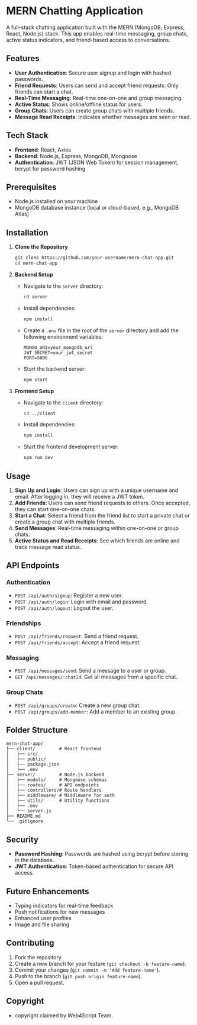 # MERN Chatting Application

A full-stack chatting application built with the MERN (MongoDB, Express, React, Node.js) stack. This app enables real-time messaging, group chats, active status indicators, and friend-based access to conversations.

## Features

- **User Authentication**: Secure user signup and login with hashed passwords.
- **Friend Requests**: Users can send and accept friend requests. Only friends can start a chat.
- **Real-Time Messaging**: Real-time one-on-one and group messaging.
- **Active Status**: Shows online/offline status for users.
- **Group Chats**: Users can create group chats with multiple friends.
- **Message Read Receipts**: Indicates whether messages are seen or read.

## Tech Stack

- **Frontend**: React, Axios
- **Backend**: Node.js, Express, MongoDB, Mongoose
- **Authentication**: JWT (JSON Web Token) for session management, bcrypt for password hashing

## Prerequisites

- Node.js installed on your machine
- MongoDB database instance (local or cloud-based, e.g., MongoDB Atlas)

## Installation

1. **Clone the Repository**
   ```bash
   git clone https://github.com/your-username/mern-chat-app.git
   cd mern-chat-app
   ```

2. **Backend Setup**

   - Navigate to the `server` directory:
     ```bash
     cd server
     ```
   - Install dependencies:
     ```bash
     npm install
     ```
   - Create a `.env` file in the root of the `server` directory and add the following environment variables:
     ```
     MONGO_URI=your_mongodb_uri
     JWT_SECRET=your_jwt_secret
     PORT=5000
     ```
   - Start the backend server:
     ```bash
     npm start
     ```

3. **Frontend Setup**

   - Navigate to the `client` directory:
     ```bash
     cd ../client
     ```
   - Install dependencies:
     ```bash
     npm install
     ```
   - Start the frontend development server:
     ```bash
     npm run dev
     ```

## Usage

1. **Sign Up and Login**: Users can sign up with a unique username and email. After logging in, they will receive a JWT token.
2. **Add Friends**: Users can send friend requests to others. Once accepted, they can start one-on-one chats.
3. **Start a Chat**: Select a friend from the friend list to start a private chat or create a group chat with multiple friends.
4. **Send Messages**: Real-time messaging within one-on-one or group chats.
5. **Active Status and Read Receipts**: See which friends are online and track message read status.

## API Endpoints

### Authentication
- `POST /api/auth/signup`: Register a new user.
- `POST /api/auth/login`: Login with email and password.
- `POST /api/auth/logout`: Logout the user.

### Friendships
- `POST /api/friends/request`: Send a friend request.
- `POST /api/friends/accept`: Accept a friend request.

### Messaging
- `POST /api/messages/send`: Send a message to a user or group.
- `GET /api/messages/:chatId`: Get all messages from a specific chat.

### Group Chats
- `POST /api/groups/create`: Create a new group chat.
- `POST /api/groups/add-member`: Add a member to an existing group.

## Folder Structure

```plaintext
mern-chat-app/
├── client/         # React frontend
│   ├── src/
│   ├── public/
│   ├── package.json
│   └── .env
├── server/         # Node.js backend
│   ├── models/     # Mongoose schemas
│   ├── routes/     # API endpoints
│   ├── controllers/# Route handlers
│   ├── middleware/ # Middleware for auth
│   ├── utils/      # Utility functions
│   ├── .env
│   └── server.js
├── README.md
└── .gitignore
```

## Security

- **Password Hashing**: Passwords are hashed using bcrypt before storing in the database.
- **JWT Authentication**: Token-based authentication for secure API access.

## Future Enhancements

- Typing indicators for real-time feedback
- Push notifications for new messages
- Enhanced user profiles
- Image and file sharing

## Contributing

1. Fork the repository.
2. Create a new branch for your feature (`git checkout -b feature-name`).
3. Commit your changes (`git commit -m 'Add feature-name'`).
4. Push to the branch (`git push origin feature-name`).
5. Open a pull request.

## Copyright

- copyright claimed by Web4Script Team.

